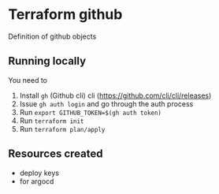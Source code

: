# Terraform github
Definition of github objects

## Running locally

You need to
1. Install `gh` (Github cli) cli (https://github.com/cli/cli/releases)
2. Issue `gh auth login` and go through the auth process
3. Run `export GITHUB_TOKEN=$(gh auth token)`
3. Run `terraform init`
4. Run `terraform plan/apply`

## Resources created
* deploy keys
 * for argocd

